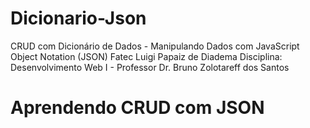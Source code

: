 # Dicionario-Json

CRUD com Dicionário de Dados - Manipulando Dados com JavaScript Object Notation (JSON)
Fatec Luigi Papaiz de Diadema
Disciplina: Desenvolvimento Web I - Professor Dr. Bruno Zolotareff dos Santos

# Aprendendo CRUD com JSON
